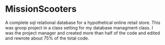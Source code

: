 # MissionScooters
A complete sql relational database for a hypothetical online retail store. 
This was groop project in a class setting for my database managment class. I was the project manager and created more than half of the code and edited and rewrote about 75% of the total code. 
